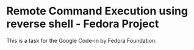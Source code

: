 # Remote Command Execution using reverse shell - Fedora Project 

 This is a task for the Google Code-in by Fedora Foundation.
 
